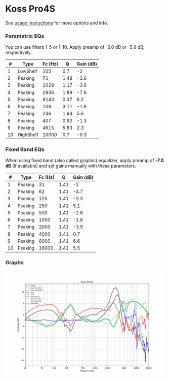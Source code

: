 # Koss Pro4S
See [usage instructions](https://github.com/jaakkopasanen/AutoEq#usage) for more options and info.

### Parametric EQs
You can use filters 1-5 or 1-10. Apply preamp of -6.0 dB or -5.9 dB, respectively.

|   # | Type      |   Fc (Hz) |    Q |   Gain (dB) |
|-----|-----------|-----------|------|-------------|
|   1 | LowShelf  |       105 | 0.7  |        -2   |
|   2 | Peaking   |        71 | 1.48 |        -3.6 |
|   3 | Peaking   |      1029 | 1.17 |        -3.6 |
|   4 | Peaking   |      2836 | 1.89 |        -7.6 |
|   5 | Peaking   |      8143 | 0.37 |         6.2 |
|   6 | Peaking   |       106 | 3.11 |        -1.6 |
|   7 | Peaking   |       246 | 1.94 |         5.6 |
|   8 | Peaking   |       407 | 0.92 |        -1.3 |
|   9 | Peaking   |      4615 | 5.83 |         2.3 |
|  10 | HighShelf |     10000 | 0.7  |        -0.3 |

### Fixed Band EQs
When using fixed band (also called graphic) equalizer, apply preamp of **-7.0 dB** (if available) and set gains manually with these parameters.

|   # | Type    |   Fc (Hz) |    Q |   Gain (dB) |
|-----|---------|-----------|------|-------------|
|   1 | Peaking |        31 | 1.41 |        -2   |
|   2 | Peaking |        62 | 1.41 |        -4.7 |
|   3 | Peaking |       125 | 1.41 |        -2.3 |
|   4 | Peaking |       250 | 1.41 |         5.1 |
|   5 | Peaking |       500 | 1.41 |        -2.6 |
|   6 | Peaking |      1000 | 1.41 |        -1.8 |
|   7 | Peaking |      2000 | 1.41 |        -3.9 |
|   8 | Peaking |      4000 | 1.41 |         0.7 |
|   9 | Peaking |      8000 | 1.41 |         6.6 |
|  10 | Peaking |     16000 | 1.41 |         5.5 |

### Graphs
![](./Koss%20Pro4S.png)
